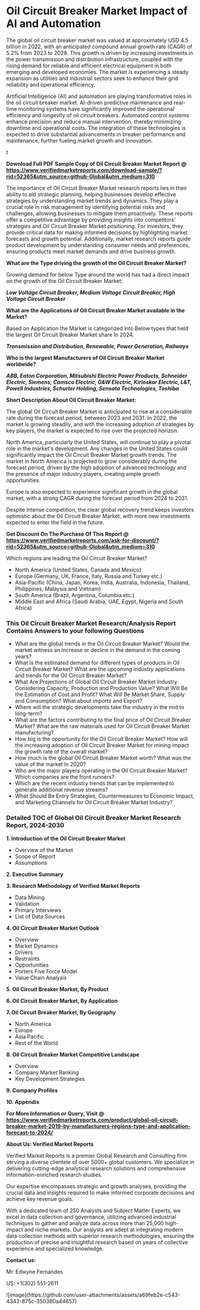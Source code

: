 <h1>Oil Circuit Breaker Market Impact of AI and Automation</h1><p>The global oil circuit breaker market was valued at approximately USD 4.5 billion in 2022, with an anticipated compound annual growth rate (CAGR) of 5.2% from 2023 to 2028. This growth is driven by increasing investments in the power transmission and distribution infrastructure, coupled with the rising demand for reliable and efficient electrical equipment in both emerging and developed economies. The market is experiencing a steady expansion as utilities and industrial sectors seek to enhance their grid reliability and operational efficiency.</p><p>Artificial Intelligence (AI) and automation are playing transformative roles in the oil circuit breaker market. AI-driven predictive maintenance and real-time monitoring systems have significantly improved the operational efficiency and longevity of oil circuit breakers. Automated control systems enhance precision and reduce manual intervention, thereby minimizing downtime and operational costs. The integration of these technologies is expected to drive substantial advancements in breaker performance and maintenance, further fueling market growth and innovation.</p>t</p><p id="" class=""><strong>Download Full PDF Sample Copy of Oil Circuit Breaker Market Report @ <a href="https://www.verifiedmarketreports.com/download-sample/?rid=52365&utm_source=github-Global&utm_medium=310" target="_blank">https://www.verifiedmarketreports.com/download-sample/?rid=52365&utm_source=github-Global&utm_medium=310</a></strong></p><p>The importance of&nbsp;Oil Circuit Breaker Market research reports lies in their ability to aid strategic planning, helping businesses develop effective strategies by understanding market trends and dynamics. They play a crucial role in risk management by identifying potential risks and challenges, allowing businesses to mitigate them proactively. These reports offer a competitive advantage by providing insights into competitors' strategies and Oil Circuit Breaker Market positioning. For investors, they provide critical data for making informed decisions by highlighting market forecasts and growth potential. Additionally, market research reports guide product development by understanding consumer needs and preferences, ensuring products meet market demands and drive business growth.</p><p><strong>What are the&nbsp;Type driving the growth of the Oil Circuit Breaker Market?</strong></p><p id="" class="">Growing demand for below Type around the world has had a direct impact on the growth of the Oil Circuit Breaker Market:</p><em><strong>Low Voltage Circuit Breaker, Medium Voltage Circuit Breaker, High Voltage Circuit Breaker</strong></em></p><strong>What are the&nbsp;Applications&nbsp;of Oil Circuit Breaker Market available in the Market?</strong></p><p id="" class="">Based on Application the Market is categorized into Below types that held the largest Oil Circuit Breaker Market share In 2024.</p><em><strong>Transmission and Distribution, Renewable, Power Generation, Railways</strong></em></p><strong>Who is the largest Manufacturers of Oil Circuit Breaker Market worldwide?</strong></p><p><em><strong>ABB, Eaton Corporation, Mitsubishi Electric Power Products, Schneider Electric, Siemens, Camsco Electric, G&W Electric, Kirloskar Electric, L&T, Powell Industries, Schurter Holding, Sensata Technologies, Toshiba</strong></em></p><p id="" class=""><strong>Short Description About Oil Circuit Breaker Market:</strong></p><p>The global Oil Circuit Breaker Market is anticipated to rise at a considerable rate during the forecast period, between 2023 and 2031. In 2022, the market is growing steadily, and with the increasing adoption of strategies by key players, the market is expected to rise over the projected horizon.</p><p>North America, particularly the United States, will continue to play a pivotal role in the market's development. Any changes in the United States could significantly impact the Oil Circuit Breaker Market growth trends. The market in North America is projected to grow considerably during the forecast period, driven by the high adoption of advanced technology and the presence of major industry players, creating ample growth opportunities.</p><p>Europe is also expected to experience significant growth in the global market, with a strong CAGR during the forecast period from 2024 to 2031.</p><p>Despite intense competition, the clear global recovery trend keeps investors optimistic about the Oil Circuit Breaker Market, with more new investments expected to enter the field in the future.</p><p id="" class=""><strong>Get Discount On The Purchase Of This Report @ <a href="https://www.verifiedmarketreports.com/ask-for-discount/?rid=52365&utm_source=github-Global&utm_medium=310" target="_blank">https://www.verifiedmarketreports.com/ask-for-discount/?rid=52365&utm_source=github-Global&utm_medium=310</a></strong></p>Which regions are leading the Oil Circuit Breaker Market?</p><ul><li>North America (United States, Canada and Mexico)</li><li>Europe (Germany, UK, France, Italy, Russia and Turkey etc.)</li><li>Asia-Pacific (China, Japan, Korea, India, Australia, Indonesia, Thailand, Philippines, Malaysia and Vietnam)</li><li>South America (Brazil, Argentina, Columbia etc.)</li><li>Middle East and Africa (Saudi Arabia, UAE, Egypt, Nigeria and South Africa)</li></ul><h3 id="" class="">This Oil Circuit Breaker Market Research/Analysis Report Contains Answers to your following Questions</h3><ul><li>What are the global trends in the Oil Circuit Breaker Market? Would the market witness an increase or decline in the demand in the coming years?</li><li>What is the estimated demand for different types of products in Oil Circuit Breaker Market? What are the upcoming industry applications and trends for the Oil Circuit Breaker Market?</li><li>What Are Projections of Global Oil Circuit Breaker Market Industry Considering Capacity, Production and Production Value? What Will Be the Estimation of Cost and Profit? What Will Be Market Share, Supply and Consumption? What about imports and Export?</li><li>Where will the strategic developments take the industry in the mid to long-term?</li><li>What are the factors contributing to the final price of Oil Circuit Breaker Market? What are the raw materials used for Oil Circuit Breaker Market manufacturing?</li><li>How big is the opportunity for the Oil Circuit Breaker Market? How will the increasing adoption of Oil Circuit Breaker Market for mining impact the growth rate of the overall market?</li><li>How much is the global Oil Circuit Breaker Market worth? What was the value of the market In 2020?</li><li>Who are the major players operating in the Oil Circuit Breaker Market? Which companies are the front runners?</li><li>Which are the recent industry trends that can be implemented to generate additional revenue streams?</li><li>What Should Be Entry Strategies, Countermeasures to Economic Impact, and Marketing Channels for Oil Circuit Breaker Market Industry?</li></ul><h3 id="" class="">Detailed TOC of Global Oil Circuit Breaker Market Research Report, 2024-2030</h3><p id="" class=""><strong>1. Introduction of the Oil Circuit Breaker Market</strong></p><ul><li>Overview of the Market</li><li>Scope of Report</li><li>Assumptions</li></ul><p id="" class=""><strong>2. Executive Summary</strong></p><p id="" class=""><strong>3. Research Methodology of Verified Market Reports</strong></p><ul><li>Data Mining</li><li>Validation</li><li>Primary Interviews</li><li>List of Data Sources</li></ul><p id="" class=""><strong>4. Oil Circuit Breaker Market Outlook</strong></p><ul><li>Overview</li><li>Market Dynamics</li><li>Drivers</li><li>Restraints</li><li>Opportunities</li><li>Porters Five Force Model</li><li>Value Chain Analysis</li></ul><p id="" class=""><strong>5. Oil Circuit Breaker Market, By Product</strong></p><p id="" class=""><strong>6. Oil Circuit Breaker Market, By Application</strong></p><p id="" class=""><strong>7. Oil Circuit Breaker Market, By Geography</strong></p><ul><li>North America</li><li>Europe</li><li>Asia Pacific</li><li>Rest of the World</li></ul><p id="" class=""><strong>8. Oil Circuit Breaker Market Competitive Landscape</strong></p><ul><li>Overview</li><li>Company Market Ranking</li><li>Key Development Strategies</li></ul><p id="" class=""><strong>9. Company Profiles</strong></p><p id="" class=""><strong>10. Appendix</strong></p><p id="" class=""><strong>For More Information or Query, Visit @ <a href="https://www.verifiedmarketreports.com/product/global-oil-circuit-breaker-market-2019-by-manufacturers-regions-type-and-application-forecast-to-2024/" target="_blank">https://www.verifiedmarketreports.com/product/global-oil-circuit-breaker-market-2019-by-manufacturers-regions-type-and-application-forecast-to-2024/</a></strong></p><p id="" class=""><strong>About Us: Verified Market Reports</strong></p><p id="" class="">Verified Market Reports is a premier Global Research and Consulting firm serving a diverse clientele of over 5000+ global customers. We specialize in delivering cutting-edge analytical research solutions and comprehensive information-enriched research studies.</p><p id="" class="">Our expertise encompasses strategic and growth analyses, providing the crucial data and insights required to make informed corporate decisions and achieve key revenue goals.</p><p id="" class="">With a dedicated team of 250 Analysts and Subject Matter Experts, we excel in data collection and governance, utilizing advanced industrial techniques to gather and analyze data across more than 25,000 high-impact and niche markets. Our analysts are adept at integrating modern data collection methods with superior research methodologies, ensuring the production of precise and insightful research based on years of collective experience and specialized knowledge.</p><p id="" class=""><strong>Contact us:</strong></p><p id="" class="">Mr. Edwyne Fernandes</p><p id="" class="">US: +1(302) 551-2611</p>
![image](https://github.com/user-attachments/assets/a69feb2e-c543-4343-875c-350380a44657)
